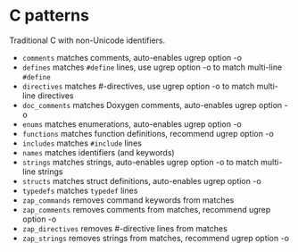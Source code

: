 C patterns
==========

Traditional C with non-Unicode identifiers.

- `comments` matches comments, auto-enables ugrep option -o
- `defines` matches `#define` lines, use ugrep option -o to match multi-line `#define`
- `directives` matches #-directives, use ugrep option -o to match multi-line directives
- `doc_comments` matches Doxygen comments, auto-enables ugrep option -o
- `enums` matches enumerations, auto-enables ugrep option -o
- `functions` matches function definitions, recommend ugrep option -o
- `includes` matches `#include` lines
- `names` matches identifiers (and keywords)
- `strings` matches strings, auto-enables ugrep option -o to match multi-line strings
- `structs` matches struct definitions, auto-enables ugrep option -o
- `typedefs` matches `typedef` lines
- `zap_commands` removes command keywords from matches
- `zap_comments` removes comments from matches, recommend ugrep option -o
- `zap_directives` removes #-directive lines from matches
- `zap_strings` removes strings from matches, recommend ugrep option -o
